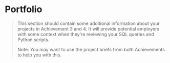 # Portfolio

> This section should contain some additional information about your projects in Achievement 3 and 4. It will provide potential employers with some context when they're reviewing your SQL queries and Python scripts.   
>   
> Note: You may want to use the project briefs from both Achievements to help you with this.    
